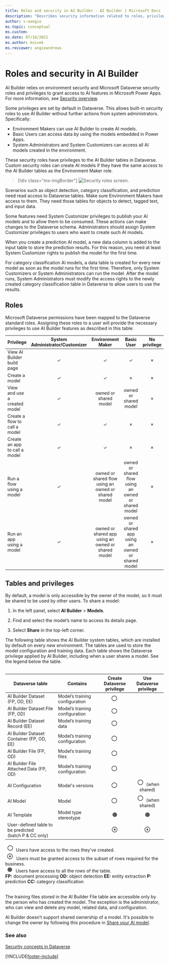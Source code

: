 ```yaml
---
title: Roles and security in AI Builder - AI Builder | Microsoft Docs
description: "Describes security information related to roles, privileges, and access in AI Builder and the services it connects to." 
author: v-aangie
ms.topic: conceptual
ms.custom: 
ms.date: 07/16/2021
ms.author: kvivek
ms.reviewer: angieandrews
---
```


# Roles and security in AI Builder

AI Builder relies on environment security and Microsoft Dataverse security roles and privileges to grant access to AI features in Microsoft Power Apps. For more information, see [Security overview](/power-platform/admin/wp-security).

Some privileges are set by default in Dataverse. This allows built-in security roles to use AI Builder without further actions from system administrators. Specifically:

- Environment Makers can use AI Builder to create AI models.
- Basic Users can access data by using the models embedded in Power Apps.
- System Administrators and System Customizers can access all AI models created in the environment.

These security roles have privileges to the AI Builder tables in Dataverse. Custom security roles can create AI models if they have the same access to the AI Builder tables as the Environment Maker role.

> [!div class="mx-imgBorder"]
> ![Security roles screen.](media/security-roles-screen.png "Security roles screen")

Scenarios such as object detection, category classification, and prediction need read access to Dataverse tables. Make sure Environment Makers have access to them. They need those tables for objects to detect, tagged text, and input data.

Some features need System Customizer privileges to publish your AI models and to allow them to be consumed. These actions can make changes to the Dataverse schema. Administrators should assign System Customizer privileges to users who want to create such AI models.

When you create a prediction AI model, a new data column is added to the input table to store the prediction results. For this reason, you need at least System Customizer rights to publish the model for the first time.

For category classification AI models, a data table is created for every new model as soon as the model runs for the first time. Therefore, only System Customizers or System Administrators can run the model. After the model runs, System Administrators must modify the access rights to the newly created category classification table in Dataverse to allow users to use the results.

## Roles
Microsoft Dataverse permissions have been mapped to the Dataverse standard roles. Assigning these roles to a user will provide the necessary privileges to use AI Builder features as described in this table:

| Privilege                            |System Administrator/Customizer|Environment Maker                                  |Basic User                                     |No privilege|
|-----------------------------|:-----------------------------:|:-------------------------------------------------:|:-------------------------------------------------:|:--:|
|View AI Builder build page   |&check;              |&check;                                  |&check;                                  |&cross;  |
|Create a model               |&check;             |&check;                                 |&cross;                                                |&cross; |
|View and use a created model |&check;             |owned or shared model                              |owned or shared model                              |&cross; |
|Create a flow to call a model|&check;             |&check;                                 |&cross;                                                |&cross; |
|Create an app to call a model|&check;             |&check;                                 |&cross;                                                |&cross; |
|Run a flow using a model     |&check;             |owned or shared flow using an owned or shared model|owned or shared flow using an owned or shared model|&cross; |
|Run an app using a model     |&check;             |owned or shared app using an owned or shared model |owned or shared app using an owned or shared model |&cross; |

## Tables and privileges

By default, a model is only accessible by the owner of the model, so it must be shared to be used by other users. To share a model:

1. In the left panel, select **AI Builder** > **Models**.

1. Find and select the model’s name to access its details page.

1. Select **Share** in the top-left corner.

The following table shows the AI Builder system tables, which are installed by default on every new environment. The tables are used to store the model configuration and training data. Each table shows the Dataverse privilege applied by AI Builder, including when a user shares a model. See the legend below the table.<br/><br/>

|Dataverse table  |Contains  |Create<br/> Dataverse privilege  |Use<br/> Dataverse privilege  |
|---------|---------|:---------:|:---------:|
|AI Builder Dataset (FP, OD, EE)   |Model’s training configuration         | ![Users have access to the rows they've created](media/circle-no-fill.png "Users have access to the rows they've created")       |         |
|AI Builder Dataset File (FP, OD)     |Model’s training configuration         | ![Users have access to the rows they've created](media/circle-no-fill.png "Users have access to the rows they've created")        |         |
|AI Builder Dataset Record (EE)     |Model’s training data         | ![Users have access to the rows they've created](media/circle-no-fill.png "Users have access to the rows they've created")        |         |
|AI Builder Dataset Container (FP, OD, EE)    |Model’s training configuration         | ![Users have access to the rows they've created](media/circle-no-fill.png "Users have access to the rows they've created")        |         |
|AI Builder File (FP, OD)    | Model’s training files        | ![Users have access to the rows they've created](media/circle-no-fill.png "Users have access to the rows they've created")        |         |
|AI Builder File Attached Data (FP, OD)   |Model’s training configuration         | ![Users have access to the rows they've created](media/circle-no-fill.png "Users have access to the rows they've created")        |         |
|AI Configuration    | Model's versions        | ![Users have access to the rows they've created](media/circle-no-fill.png "Users have access to the rows they've created")        | ![Users have access to the rows they've created](media/circle-no-fill.png "Users have access to the rows they've created")(when shared)        |
|AI Model   | Model        | ![Users have access to the rows they've created](media/circle-no-fill.png "Users have access to the rows they've created")        | ![Users have access to the rows they've created](media/circle-no-fill.png "Users have access to the rows they've created")(when shared)         |
|AI Template     | Model type stereotype        | ![Users have access to all the rows of the table](media/circle-fill.png "[Users have access to all the rows of the table")        | ![Users have access to all the rows of the table](media/circle-fill.png "[Users have access to all the rows of the table")        |
|User-defined table to be predicted<br/>(batch P & CC only)     |         | ![Users must be granted access to the subset of rows required for the business](media/circle-dot.png "[Users must be granted access to the subset of rows required for the business")        | ![Users must be granted access to the subset of rows required for the business](media/circle-dot.png "[Users must be granted access to the subset of rows required for the business")        |

![Users have access to the rows they've created](media/circle-no-fill.png "Users have access to the rows they've created")Users have access to the rows they've created.<br/>
![Users must be granted access to the subset of rows required for the business](media/circle-dot.png "[Users must be granted access to the subset of rows required for the business") Users must be granted access to the subset of rows required for the business.<br/>
![Users have access to all the rows of the table](media/circle-fill.png "[Users have access to all the rows of the table") Users have access to all the rows of the table.<br/>
**FP:** document processing **OD:** object detection  **EE:** entity extraction  **P:** prediction  **CC:** category classification<br/><br/>

The training files stored in the AI Builder File table are accessible only by the person who has created the model. The exception is the administrator, who can view and delete any model, related data, and configuration.

AI Builder doesn’t support shared ownership of a model. It's possible to change the owner by following this procedure in [Share your AI model](share-model.md#the-owner-of-a-model-has-left-the-company-how-can-we-allow-non-admin-users-to-edit-this-model).

### See also

[Security concepts in Dataverse](/power-platform/admin/wp-security-cds)


[!INCLUDE[footer-include](includes/footer-banner.md)]
